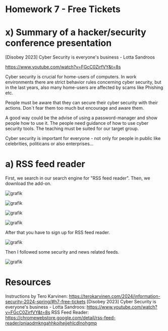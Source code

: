 # Homework 7 - Free Tickets

# x) Summary of a hacker/security conference presentation

[Disobey 2023] Cyber Security is everyone's business - Lotta Sandroos

https://www.youtube.com/watch?v=FGcC0ZirfVY&t=8s

Cyber security is crucial for home-users of computers. In work environments there are strict behavior rules concerning cyber security, but in the last years, also many home-users are affected by scams like Phishing etc. 

People must be aware that they can secure their cyber security with their actions. Don´t fear them too much but encourage and aware them. 

A good way could be the advise of using a password-manager and show people how to use it. The people need guidance of how to use cyber security tools. The teaching must be suited for our target group.

Cyber security is important for everyone - not only for people in public like celebrities, politicans or also enterprises...

# a) RSS feed reader

First, we search in our search engine for "RSS feed reader". Then, we download the add-on. 

![grafik](https://github.com/danielginfinland/InformationSecurityCourse/assets/156656492/ec9967c8-5d46-41c5-a3c1-62ecba51a2da)

![grafik](https://github.com/danielginfinland/InformationSecurityCourse/assets/156656492/8036e076-2496-4b4c-bc3c-86e93f6690c8)

![grafik](https://github.com/danielginfinland/InformationSecurityCourse/assets/156656492/1d522268-b8dc-469b-af56-790d914808ed)

![grafik](https://github.com/danielginfinland/InformationSecurityCourse/assets/156656492/19c7da24-179c-47e0-9cef-017dab2c5e5e)

After that you have to sign up for RSS feed reader. 

![grafik](https://github.com/danielginfinland/InformationSecurityCourse/assets/156656492/0ae90587-3f51-409e-a1e1-81e333a2bed5)

Then I followed some security and news related feeds. 

![grafik](https://github.com/danielginfinland/InformationSecurityCourse/assets/156656492/9ef5e0fe-874a-40b9-92de-40b4e91aa5c7)

# Resources

Instructions by Tero Karvinen: https://terokarvinen.com/2024/information-security-2024-spring/#h7-free-tickets
[Disobey 2023] Cyber Security is everyone's business - Lotta Sandroos: https://www.youtube.com/watch?v=FGcC0ZirfVY&t=8s
RSS Feed Reader: https://chromewebstore.google.com/detail/rss-feed-reader/pnjaodmkngahhkoihejjehlcdlnohgmp
